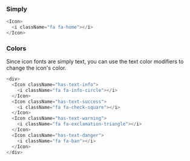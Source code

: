 ### Simply
``` js
<Icon>
  <i className="fa fa-home"></i>
</Icon>
```
### Colors
Since icon fonts are simply text, you can use the text color modifiers to change the icon's color.
``` js
<div>
  <Icon className="has-text-info">
    <i className="fa fa-info-circle"></i>
  </Icon>
  <Icon className="has-text-success">
    <i className="fa fa-check-square"></i>
  </Icon>
  <Icon className="has-text-warning">
    <i className="fa fa-exclamation-triangle"></i>
  </Icon>
  <Icon className="has-text-danger">
    <i className="fa fa-ban"></i>
  </Icon>
</div>
```